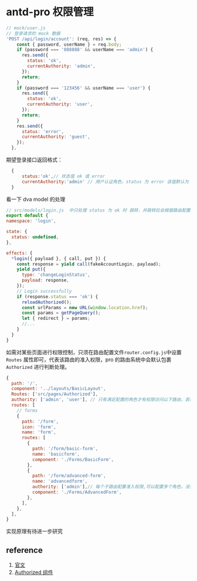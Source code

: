 # antd-pro 权限管理

```javascript
// mock/user.js
// 登录请求的 mock 数据
'POST /api/login/account': (req, res) => {
    const { password, userName } = req.body;
    if (password === '888888' && userName === 'admin') {
      res.send({
        status: 'ok',
        currentAuthority: 'admin',
      });
      return;
    }
    if (password === '123456' && userName === 'user') {
      res.send({
        status: 'ok',
        currentAuthority: 'user',
      });
      return;
    }
    res.send({
      status: 'error',
      currentAuthority: 'guest',
    });
  },
  ```
  期望登录接口返回格式：

```js
  {
      status:'ok',// 状态值 ok 或 error
      currentAuthority:'admin' // 用户认证角色，status 为 error 该值默认为 guest 
  }
  ```
  看一下 dva model 的处理
  ```js
  // src/models/login.js  中只处理 status 为 ok 时 跳转，并跳转后会根据路由配置做一些权限限制
  export default {
  namespace: 'login',

  state: {
    status: undefined,
  },

  effects: {
    *login({ payload }, { call, put }) {
      const response = yield call(fakeAccountLogin, payload);
      yield put({
        type: 'changeLoginStatus',
        payload: response,
      });
      // Login successfully
      if (response.status === 'ok') {
        reloadAuthorized();
        const urlParams = new URL(window.location.href);
        const params = getPageQuery();
        let { redirect } = params;
        //...
      }
    }
  }
```

如需对某些页面进行权限控制，只须在路由配置文件`router.config.js`中设置 `Routes` 属性即可，代表该路由的准入权限，pro 的路由系统中会默认包裹 `Authorized` 进行判断处理。

```js
{
  path: '/',
  component: '../layouts/BasicLayout',
  Routes: ['src/pages/Authorized'],
  authority: ['admin', 'user'], // 只有满足配置的角色才有权限访问以下路由，若未登录成功直接传入url，默认重定向到 登录界面
  routes: [
    // forms
    {
      path: '/form',
      icon: 'form',
      name: 'form',
      routes: [
        {
          path: '/form/basic-form',
          name: 'basicform',
          component: './Forms/BasicForm',
        },
        {
          path: '/form/advanced-form',
          name: 'advancedform',
          authority: ['admin'],// 每个子路由配置准入权限,可以配置多个角色，没有匹配的角色会默认不显示该菜单项
          component: './Forms/AdvancedForm',
        },
      ],
    },
  ],
}
```
实现原理有待进一步研究

## reference

1. [官文](https://pro.ant.design/docs/authority-management-cn)
2. [Authorized 组件](https://pro.ant.design/components/Authorized#Authorized)